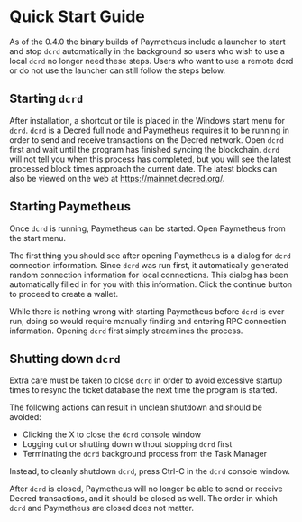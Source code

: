 # Quick Start Guide

As of the 0.4.0 the binary builds of Paymetheus include a launcher to
start and stop `dcrd` automatically in the background so users who
wish to use a local `dcrd` no longer need these steps.  Users who want
to use a remote dcrd or do not use the launcher can still follow the
steps below.

## Starting `dcrd`

After installation, a shortcut or tile is placed in the Windows start menu for
`dcrd`.  `dcrd` is a Decred full node and Paymetheus requires it to be running
in order to send and receive transactions on the Decred network.  Open `dcrd`
first and wait until the program has finished syncing the blockchain.  `dcrd`
will not tell you when this process has completed, but you will see the latest
processed block times approach the current date.  The latest blocks can also be
viewed on the web at https://mainnet.decred.org/.

## Starting Paymetheus

Once `dcrd` is running, Paymetheus can be started.  Open Paymetheus from the
start menu.

The first thing you should see after opening Paymetheus is a dialog for `dcrd`
connection information.  Since `dcrd` was run first, it automatically generated
random connection information for local connections.  This dialog has been
automatically filled in for you with this information.  Click the continue
button to proceed to create a wallet.

While there is nothing wrong with starting Paymetheus before `dcrd` is ever run,
doing so would require manually finding and entering RPC connection information.
Opening `dcrd` first simply streamlines the process.

## Shutting down `dcrd`

Extra care must be taken to close `dcrd` in order to avoid excessive startup
times to resync the ticket database the next time the program is started.

The following actions can result in unclean shutdown and should be avoided:

* Clicking the X to close the `dcrd` console window
* Logging out or shutting down without stopping `dcrd` first
* Terminating the `dcrd` background process from the Task Manager

Instead, to cleanly shutdown `dcrd`, press Ctrl-C in the `dcrd` console window.

After `dcrd` is closed, Paymetheus will no longer be able to send or receive
Decred transactions, and it should be closed as well.  The order in which `dcrd`
and Paymetheus are closed does not matter.
